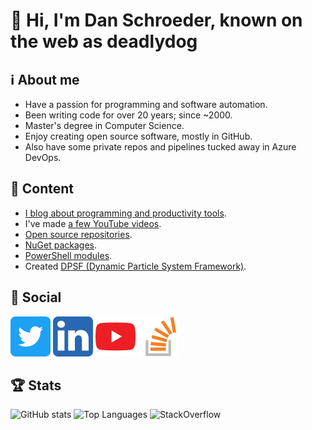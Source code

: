 # 👋 Hi, I'm Dan Schroeder, known on the web as deadlydog

## ℹ About me

- Have a passion for programming and software automation.
- Been writing code for over 20 years; since ~2000.
- Master's degree in Computer Science.
- Enjoy creating open source software, mostly in GitHub.
- Also have some private repos and pipelines tucked away in Azure DevOps.

## 🍨 Content

- [I blog about programming and productivity tools](https://blog.danskingdom.com).
- I've made [a few YouTube videos](https://www.youtube.com/channel/UCcESXeG56v-AZb63CGz1r7Q).
- [Open source repositories](https://github.com/deadlydog?tab=repositories&type=source).
- [NuGet packages](https://www.nuget.org/profiles/deadlydog).
- [PowerShell modules](https://www.powershellgallery.com/profiles/deadlydog).
- Created [DPSF (Dynamic Particle System Framework)](http://xnaparticles.com/ProjectsThatUseDPSF.php).

## 💬 Social

[![Twitter](Images/TwitterIcon.png)](https://twitter.com/deadlydog)
[![LinkedIn](Images/LinkedInIcon.png)](https://www.linkedin.com/in/1danielschroeder)
[![YouTube](Images/YouTubeIcon.png)](https://www.youtube.com/channel/UCcESXeG56v-AZb63CGz1r7Q)
[![StackOverflow](Images/StackOverflowIcon.png)](https://stackoverflow.com/users/602585/deadlydog)

## 🏆 Stats

![GitHub stats](https://github-readme-stats.vercel.app/api?username=deadlydog&show_icons=true&theme=tokyonight)
![Top Languages](https://github-readme-stats.vercel.app/api/top-langs/?username=deadlydog&theme=tokyonight)
![StackOverflow](https://stackexchange.com/users/flair/156281.png)
